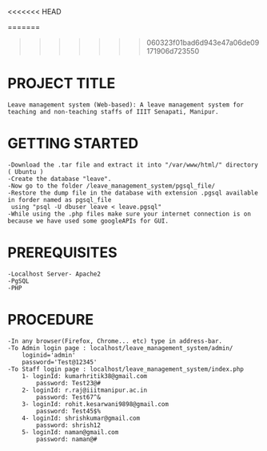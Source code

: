 <<<<<<< HEAD

=======
>>>>>>> 060323f01bad6d943e47a06de09171906d723550
# PROJECT TITLE
    Leave management system (Web-based): A leave management system for teaching and non-teaching staffs of IIIT Senapati, Manipur.

# GETTING STARTED
    -Download the .tar file and extract it into "/var/www/html/" directory ( Ubuntu )
    -Create the database "leave".
    -Now go to the folder /leave_management_system/pgsql_file/
    -Restore the dump file in the database with extension .pgsql available in forder named as pgsql_file
     using "psql -U dbuser leave < leave.pgsql"
    -While using the .php files make sure your internet connection is on because we have used some googleAPIs for GUI.

# PREREQUISITES
    -Localhost Server- Apache2
    -PgSQL
    -PHP

# PROCEDURE
    -In any browser(Firefox, Chrome... etc) type in address-bar.
    -To Admin login page : localhost/leave_management_system/admin/
        loginid='admin'
        password='Test@12345'
    -To Staff login page : localhost/leave_management_system/index.php
        1- loginId: kumarhritik38@gmail.com
            password: Test23@#
        2- loginId: r.raj@iiitmanipur.ac.in
            password: Test67^&
        3- loginId: rohit.kesarwani9898@gmail.com
            password: Test45$%
        4- loginId: shrishkumar@gmail.com
            password: shrish12
        5- loginId: naman@gmail.com
            password: naman@#

